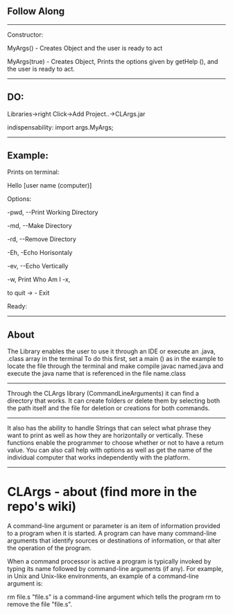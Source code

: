 ## Follow Along

---------------------------

Constructor:

MyArgs() - Creates Object and the user is ready to act

MyArgs(true) - Creates Object, Prints the options given by getHelp (), and the user is ready to act.

---------------------------

## DO:

Libraries->right Click->Add Project..->CLArgs.jar

indispensability: import args.MyArgs;

-----------------------------------

## Example:
 
Prints on terminal:

 Hello [user name (computer)]
 
Options:

-pwd, --Print Working Directory

-md, --Make Directory

-rd, --Remove Directory

-Eh, -Echo Horisontaly

-ev, --Echo Vertically

-w, Print Who Am I -x, 
 
 to quit ->  - Exit

Ready:

-------------------------------
## About

The Library enables the user to use it through an IDE or execute an .java, .class array in the terminal
To do this first, set a main () as in the example to locate the file through the terminal and make compile javac named.java and execute the java name that is referenced in the file name.class

-------------------------------
Through the CLArgs library (CommandLineArguments) it can find a directory that works.
It can create folders or delete them by selecting both the path itself and the file for deletion or creations for both commands.

--------------------------------

It also has the ability to handle Strings that can select what phrase they want to print as well as how they are horizontally or vertically. These functions enable the programmer to choose whether or not to have a return value.
You can also call help with options as well as get the name of the individual computer that works independently with the platform.

------------------------------

# CLArgs - about (find more in the repo's wiki)

A command-line argument or parameter is an item of information provided to a program when it is started. A program can have many command-line arguments that identify sources or destinations of information, or that alter the operation of the program.

When a command processor is active a program is typically invoked by typing its name followed by command-line arguments (if any). For example, in Unix and Unix-like environments, an example of a command-line argument is:

rm file.s
"file.s" is a command-line argument which tells the program rm to remove the file "file.s".
